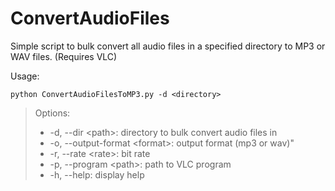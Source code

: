 # ConvertAudioFiles

Simple script to bulk convert all audio files in a specified directory to MP3 or WAV files.
(Requires VLC)

Usage:

```
python ConvertAudioFilesToMP3.py -d <directory>
```

> Options:
>
> * -d, --dir \<path\>:                directory to bulk convert audio files in
> * -o, --output-format \<format\>:    output format (mp3 or wav)"
> * -r, --rate \<rate\>:               bit rate
> * -p, --program \<path\>:            path to VLC program
> * -h, --help:                       display help
